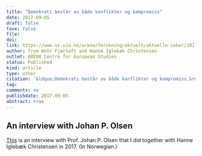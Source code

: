 ```yaml
---
title: "Demokrati består av både konflikter og kompromiss"
date: 2017-09-05
draft: false
fave: false
file: 
doi: 
link: https://www.sv.uio.no/arena/forskning/aktuelt/aktuelle-saker/2017/johan-p-olsen-democracy.html
author: Trym Nohr Fjørtoft and Hanne Iglebæk Christensen
outlet: ARENA Centre for European Studies
status: Published
kind: article
type: other
citation: '&ldquo;Demokrati består av både konflikter og kompromiss,&rdquo; <em>ARENA Centre for European Studies.</em>'
tag:
comments: no
publishdate: 2017-09-05
abstract: true
---
```


## An interview with Johan P. Olsen 

[This](https://www.sv.uio.no/arena/forskning/aktuelt/aktuelle-saker/2017/johan-p-olsen-democracy.html) is an interview with Prof. Johan P. Olsen that I did together with Hanne Iglebæk Christensen in 2017. (In Norwegian.)